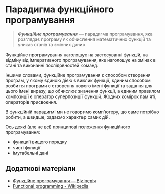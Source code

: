 # Парадигма функційного програмування

> ***Функційне програмування*** — парадигма програмування, яка розглядає програму як обчислення математичних функцій та уникає станів та змінних даних. 

Функційне програмування наголошує на застосуванні функцій, 
на відміну від імперативного програмування, 
яке наголошує на змінах в стані та виконанні послідовностей команд. 

Іншими словами, 
функційне програмування є способом створення програм, 
у якому єдиною дією є виклик функції, 
єдиним способом розбиття програми є створення нового імені функції 
та задання для цього імені виразу, 
що обчислює значення функції, 
а єдиним правилом композиції є оператор суперпозиції функцій. 
Жодних комірок пам'яті, операторів присвоєння. 

В функційній парадигмі ми не говоримо комп'ютеру, 
що саме потрібно робити, а швидше, 
задаємо характер самих дій. 

Ось деякі (але не всі) принципові положення функційного програмування: 

- функциії вищого порядку
- чисті функції
- імутабельні дані

## Додаткові матеріали

- [Функційне програмування — Вікіпедія](https://uk.wikipedia.org/wiki/Функційне_програмування)
- [Functional programming - Wikipedia](https://en.wikipedia.org/wiki/Functional_programming)
